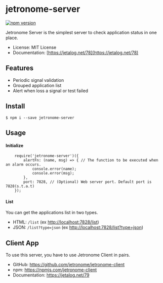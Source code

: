 # jetronome-server
[![npm version](https://badge.fury.io/js/jetronome-server.svg)](https://badge.fury.io/js/jetronome-server)

Jetronome Server is the simplest server to check application status in one place.
- License: MIT License
- Documentation: [https://jetalog.net/78](https://jetalog.net/78)
## Features
- Periodic signal validation
- Grouped application list
- Alert when loss a signal or test failed

## Install
```
$ npm i --save jetronome-server
```

## Usage
#### Initialize
```
    require('jetronome-server')({
        alertFn: (name, msg) => { // The function to be executed when an alarm occurs.
            console.error(name);
            console.error(msg);
        },
        port: 7828, // (Optional) Web server port. Default port is 7828(s.t.a.t)
    });
```

#### List
You can get the applications list in two types.
- HTML: `/list` (ex [http://localhost:7828/list](http://localhost:7828/list))
- JSON: `/list?type=json` (ex [http://localhost:7828/list?type=json](http://localhost:7828/list?type=json))

## Client App
To use this server, you have to use Jetronome Client in pairs.
- GitHub: https://github.com/jetronome/jetronome-client
- npm: https://npmjs.com/jetronome-client
- Documentation: https://jetalog.net/79
